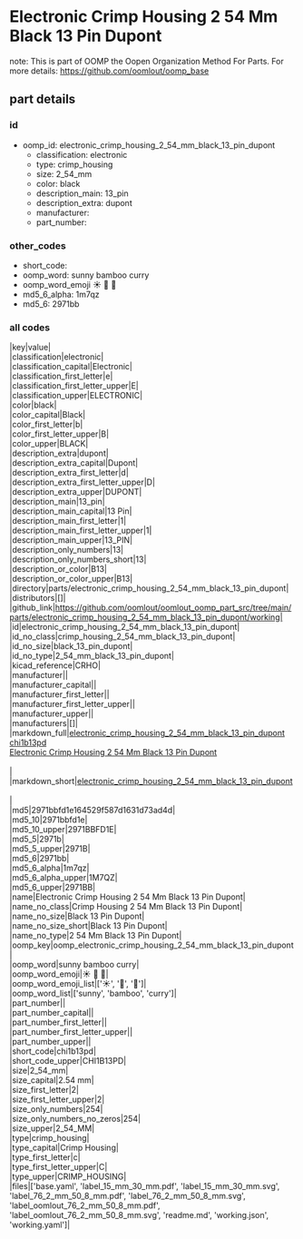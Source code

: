 # Electronic Crimp Housing 2 54 Mm Black 13 Pin Dupont  

note: This is part of OOMP the Oopen Organization Method For Parts. For more details: https://github.com/oomlout/oomp_base

##  part details





### id
* oomp_id: electronic_crimp_housing_2_54_mm_black_13_pin_dupont
  * classification: electronic
  * type: crimp_housing
  * size: 2_54_mm
  * color: black
  * description_main: 13_pin
  * description_extra: dupont
  * manufacturer: 
  * part_number: 

### other_codes
* short_code: 
* oomp_word: sunny bamboo curry
* oomp_word_emoji :sunny: :bamboo: :curry:
* md5_6_alpha: 1m7qz
* md5_6: 2971bb

### all codes 
|key|value|  
|classification|electronic|  
|classification_capital|Electronic|  
|classification_first_letter|e|  
|classification_first_letter_upper|E|  
|classification_upper|ELECTRONIC|  
|color|black|  
|color_capital|Black|  
|color_first_letter|b|  
|color_first_letter_upper|B|  
|color_upper|BLACK|  
|description_extra|dupont|  
|description_extra_capital|Dupont|  
|description_extra_first_letter|d|  
|description_extra_first_letter_upper|D|  
|description_extra_upper|DUPONT|  
|description_main|13_pin|  
|description_main_capital|13 Pin|  
|description_main_first_letter|1|  
|description_main_first_letter_upper|1|  
|description_main_upper|13_PIN|  
|description_only_numbers|13|  
|description_only_numbers_short|13|  
|description_or_color|B13|  
|description_or_color_upper|B13|  
|directory|parts/electronic_crimp_housing_2_54_mm_black_13_pin_dupont|  
|distributors|[]|  
|github_link|https://github.com/oomlout/oomlout_oomp_part_src/tree/main/parts/electronic_crimp_housing_2_54_mm_black_13_pin_dupont/working|  
|id|electronic_crimp_housing_2_54_mm_black_13_pin_dupont|  
|id_no_class|crimp_housing_2_54_mm_black_13_pin_dupont|  
|id_no_size|black_13_pin_dupont|  
|id_no_type|2_54_mm_black_13_pin_dupont|  
|kicad_reference|CRHO|  
|manufacturer||  
|manufacturer_capital||  
|manufacturer_first_letter||  
|manufacturer_first_letter_upper||  
|manufacturer_upper||  
|manufacturers|[]|  
|markdown_full|[electronic_crimp_housing_2_54_mm_black_13_pin_dupont](https://github.com/oomlout/oomlout_oomp_part_src/tree/main/parts/electronic_crimp_housing_2_54_mm_black_13_pin_dupont/working)<br>[chi1b13pd](https://github.com/oomlout/oomlout_oomp_part_src/tree/main/parts/electronic_crimp_housing_2_54_mm_black_13_pin_dupont/working)<br>[Electronic Crimp Housing 2 54 Mm Black 13 Pin Dupont](https://github.com/oomlout/oomlout_oomp_part_src/tree/main/parts/electronic_crimp_housing_2_54_mm_black_13_pin_dupont/working)<br><br>|  
|markdown_short|[electronic_crimp_housing_2_54_mm_black_13_pin_dupont](https://github.com/oomlout/oomlout_oomp_part_src/tree/main/parts/electronic_crimp_housing_2_54_mm_black_13_pin_dupont/working)<br><br>|  
|md5|2971bbfd1e164529f587d1631d73ad4d|  
|md5_10|2971bbfd1e|  
|md5_10_upper|2971BBFD1E|  
|md5_5|2971b|  
|md5_5_upper|2971B|  
|md5_6|2971bb|  
|md5_6_alpha|1m7qz|  
|md5_6_alpha_upper|1M7QZ|  
|md5_6_upper|2971BB|  
|name|Electronic Crimp Housing 2 54 Mm Black 13 Pin Dupont|  
|name_no_class|Crimp Housing 2 54 Mm Black 13 Pin Dupont|  
|name_no_size|Black 13 Pin Dupont|  
|name_no_size_short|Black 13 Pin Dupont|  
|name_no_type|2 54 Mm Black 13 Pin Dupont|  
|oomp_key|oomp_electronic_crimp_housing_2_54_mm_black_13_pin_dupont|  
|oomp_word|sunny bamboo curry|  
|oomp_word_emoji|:sunny: :bamboo: :curry:|  
|oomp_word_emoji_list|[':sunny:', ':bamboo:', ':curry:']|  
|oomp_word_list|['sunny', 'bamboo', 'curry']|  
|part_number||  
|part_number_capital||  
|part_number_first_letter||  
|part_number_first_letter_upper||  
|part_number_upper||  
|short_code|chi1b13pd|  
|short_code_upper|CHI1B13PD|  
|size|2_54_mm|  
|size_capital|2.54 mm|  
|size_first_letter|2|  
|size_first_letter_upper|2|  
|size_only_numbers|254|  
|size_only_numbers_no_zeros|254|  
|size_upper|2_54_MM|  
|type|crimp_housing|  
|type_capital|Crimp Housing|  
|type_first_letter|c|  
|type_first_letter_upper|C|  
|type_upper|CRIMP_HOUSING|  
|files|['base.yaml', 'label_15_mm_30_mm.pdf', 'label_15_mm_30_mm.svg', 'label_76_2_mm_50_8_mm.pdf', 'label_76_2_mm_50_8_mm.svg', 'label_oomlout_76_2_mm_50_8_mm.pdf', 'label_oomlout_76_2_mm_50_8_mm.svg', 'readme.md', 'working.json', 'working.yaml']|  

